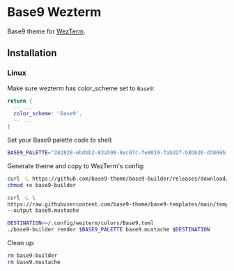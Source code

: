 # Base9 Wezterm
Base9 theme for [WezTerm](https://wezfurlong.org/wezterm).

## Installation

### Linux
Make sure wezterm has color_scheme set to `Base9`:
```lua
return {
  -- ...
  color_scheme: 'Base9',
  -- ...
}
```


Set your Base9 palette code to shell:
```bash
BASE9_PALETTE="282828-ebdbb2-83a598-8ec07c-fe8019-fabd2f-b8bb26-d3869b-fb4934"
```

Generate theme and copy to WezTerm's config:
```bash
curl -L https://github.com/base9-theme/base9-builder/releases/download/0.1/base9-builder --output base9-builder
chmod +x base9-builder

curl -L \
https://raw.githubusercontent.com/base9-theme/base9-templates/main/templates/wezterm/default.toml.mustache \
--output base9.mustache

DESTINATION=~/.config/wezterm/colors/Base9.toml
./base9-builder render $BASE9_PALETTE base9.mustache $DESTINATION
```

Clean up:
```bash
rm base9-builder
rm base9.mustache
```


